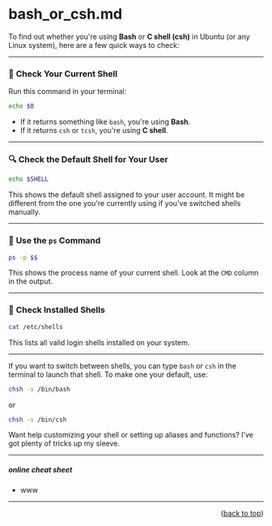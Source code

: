 <a name="topage"></a>

# bash_or_csh.md


To find out whether you're using **Bash** or **C shell (csh)** in Ubuntu (or any Linux system), here are a few quick ways to check:

---

### 🧪 **Check Your Current Shell**
Run this command in your terminal:
```bash
echo $0
```
- If it returns something like `bash`, you're using **Bash**.
- If it returns `csh` or `tcsh`, you're using **C shell**.

---

### 🔍 **Check the Default Shell for Your User**
```bash
echo $SHELL
```
This shows the default shell assigned to your user account. It might be different from the one you're currently using if you've switched shells manually.

---

### 🧠 **Use the `ps` Command**
```bash
ps -p $$
```
This shows the process name of your current shell. Look at the `CMD` column in the output.

---

### 🧭 **Check Installed Shells**
```bash
cat /etc/shells
```
This lists all valid login shells installed on your system.

---

If you want to switch between shells, you can type `bash` or `csh` in the terminal to launch that shell. To make one your default, use:
```bash
chsh -s /bin/bash
```
or
```bash
chsh -s /bin/csh
```

Want help customizing your shell or setting up aliases and functions? I’ve got plenty of tricks up my sleeve.


---

##### online cheat sheet
* www

----

<p align="right">(<a href="#topage">back to top</a>)</p>
<br/>
<br/>
